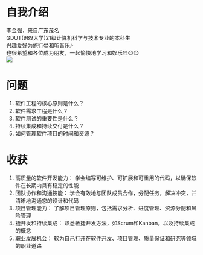 # 自我介绍
李金强，来自广东茂名  
GDUT(989大学)21级计算机科学与技术专业的本科生  
兴趣爱好为旅行😎和听音乐🎶  
也很希望和各位成为朋友，一起愉快地学习和娱乐哇😊😊  
![](https://img2023.cnblogs.com/blog/3270548/202309/3270548-20230904200807812-432018780.jpg)  

# 问题
1. 软件工程的核心原则是什么？
2. 软件需求工程是什么？
3. 软件测试的重要性是什么？
4. 持续集成和持续交付是什么？
5. 如何管理软件项目的时间和资源？
 

# 收获
1. 高质量的软件开发能力： 学会编写可维护、可扩展和可重用的代码，以确保软件在长期内具有稳定的性能
2. 团队协作和沟通技能： 学会有效地与团队成员合作，分配任务，解决冲突，并清晰地沟通您的设计和代码
3. 项目管理能力： 了解项目管理原则，包括需求分析、进度管理、资源分配和风险管理
4. 捷开发和持续集成： 熟悉敏捷开发方法，如Scrum和Kanban，以及持续集成的概念
5. 职业发展机会： 软为自己打开在软件开发、项目管理、质量保证和研究等领域的职业道路

